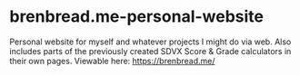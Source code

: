 # brenbread.me-personal-website
Personal website for myself and whatever projects I might do via web. 
Also includes parts of the previously created SDVX Score & Grade calculators in their own pages.
Viewable here: https://brenbread.me/
